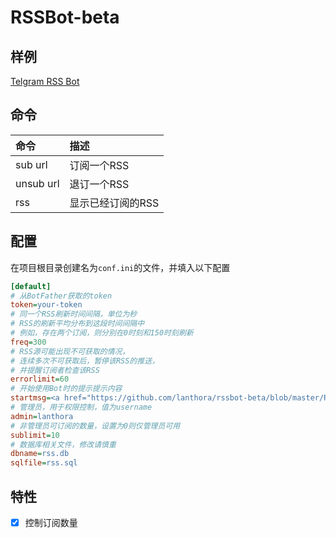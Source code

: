 # RSSBot-beta

## 样例

[Telgram RSS Bot](https://t.me/BRSSBot)

## 命令

|命令|描述|
|:-|:-|
|sub url|订阅一个RSS|
|unsub url|退订一个RSS|
|rss|显示已经订阅的RSS|

## 配置

在项目根目录创建名为`conf.ini`的文件，并填入以下配置

```ini
[default]
# 从BotFather获取的token
token=your-token
# 同一个RSS刷新时间间隔，单位为秒
# RSS的刷新平均分布到这段时间间隔中
# 例如，存在两个订阅，则分别在0时刻和150时刻刷新
freq=300
# RSS源可能出现不可获取的情况，
# 连续多次不可获取后，暂停该RSS的推送，
# 并提醒订阅者检查该RSS
errorlimit=60
# 开始使用Bot时的提示提示内容
startmsg=<a href="https://github.com/lanthora/rssbot-beta/blob/master/README.zh-CN.md">README</a>
# 管理员，用于权限控制，值为username
admin=lanthora
# 非管理员可订阅的数量，设置为0则仅管理员可用
sublimit=10
# 数据库相关文件，修改请慎重
dbname=rss.db
sqlfile=rss.sql
```

## 特性

- [x] 控制订阅数量

